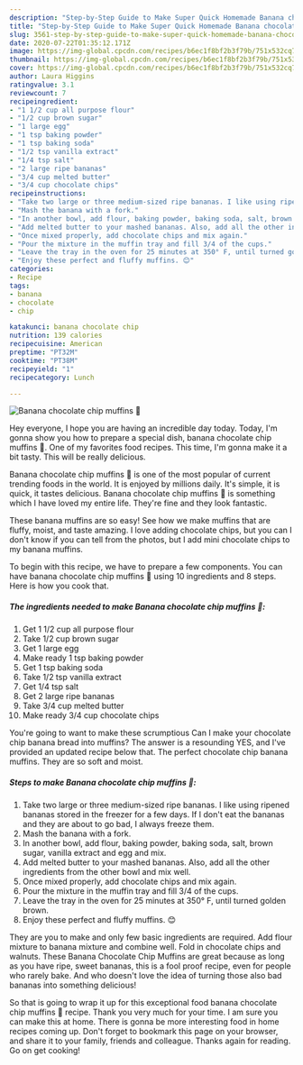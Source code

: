 ```yaml
---
description: "Step-by-Step Guide to Make Super Quick Homemade Banana chocolate chip muffins 🧁"
title: "Step-by-Step Guide to Make Super Quick Homemade Banana chocolate chip muffins 🧁"
slug: 3561-step-by-step-guide-to-make-super-quick-homemade-banana-chocolate-chip-muffins
date: 2020-07-22T01:35:12.171Z
image: https://img-global.cpcdn.com/recipes/b6ec1f8bf2b3f79b/751x532cq70/banana-chocolate-chip-muffins-🧁-recipe-main-photo.jpg
thumbnail: https://img-global.cpcdn.com/recipes/b6ec1f8bf2b3f79b/751x532cq70/banana-chocolate-chip-muffins-🧁-recipe-main-photo.jpg
cover: https://img-global.cpcdn.com/recipes/b6ec1f8bf2b3f79b/751x532cq70/banana-chocolate-chip-muffins-🧁-recipe-main-photo.jpg
author: Laura Higgins
ratingvalue: 3.1
reviewcount: 7
recipeingredient:
- "1 1/2 cup all purpose flour"
- "1/2 cup brown sugar"
- "1 large egg"
- "1 tsp baking powder"
- "1 tsp baking soda"
- "1/2 tsp vanilla extract"
- "1/4 tsp salt"
- "2 large ripe bananas"
- "3/4 cup melted butter"
- "3/4 cup chocolate chips"
recipeinstructions:
- "Take two large or three medium-sized ripe bananas. I like using ripened bananas stored in the freezer for a few days. If I don&#39;t eat the bananas and they are about to go bad, I always freeze them."
- "Mash the banana with a fork."
- "In another bowl, add flour, baking powder, baking soda, salt, brown sugar, vanilla extract and egg and mix."
- "Add melted butter to your mashed bananas. Also, add all the other ingredients from the other bowl and mix well."
- "Once mixed properly, add chocolate chips and mix again."
- "Pour the mixture in the muffin tray and fill 3/4 of the cups."
- "Leave the tray in the oven for 25 minutes at 350° F, until turned golden brown."
- "Enjoy these perfect and fluffy muffins. 😊"
categories:
- Recipe
tags:
- banana
- chocolate
- chip

katakunci: banana chocolate chip 
nutrition: 139 calories
recipecuisine: American
preptime: "PT32M"
cooktime: "PT38M"
recipeyield: "1"
recipecategory: Lunch

---
```



![Banana chocolate chip muffins 🧁](https://img-global.cpcdn.com/recipes/b6ec1f8bf2b3f79b/751x532cq70/banana-chocolate-chip-muffins-🧁-recipe-main-photo.jpg)

Hey everyone, I hope you are having an incredible day today. Today, I'm gonna show you how to prepare a special dish, banana chocolate chip muffins 🧁. One of my favorites food recipes. This time, I'm gonna make it a bit tasty. This will be really delicious.

Banana chocolate chip muffins 🧁 is one of the most popular of current trending foods in the world. It is enjoyed by millions daily. It's simple, it is quick, it tastes delicious. Banana chocolate chip muffins 🧁 is something which I have loved my entire life. They're fine and they look fantastic.

These banana muffins are so easy! See how we make muffins that are fluffy, moist, and taste amazing. I love adding chocolate chips, but you can I don&#39;t know if you can tell from the photos, but I add mini chocolate chips to my banana muffins.


To begin with this recipe, we have to prepare a few components. You can have banana chocolate chip muffins 🧁 using 10 ingredients and 8 steps. Here is how you cook that.

<!--inarticleads1-->

##### The ingredients needed to make Banana chocolate chip muffins 🧁:

1. Get 1 1/2 cup all purpose flour
1. Take 1/2 cup brown sugar
1. Get 1 large egg
1. Make ready 1 tsp baking powder
1. Get 1 tsp baking soda
1. Take 1/2 tsp vanilla extract
1. Get 1/4 tsp salt
1. Get 2 large ripe bananas
1. Take 3/4 cup melted butter
1. Make ready 3/4 cup chocolate chips


You&#39;re going to want to make these scrumptious Can I make your chocolate chip banana bread into muffins? The answer is a resounding YES, and I&#39;ve provided an updated recipe below that. The perfect chocolate chip banana muffins. They are so soft and moist. 

<!--inarticleads2-->

##### Steps to make Banana chocolate chip muffins 🧁:

1. Take two large or three medium-sized ripe bananas. I like using ripened bananas stored in the freezer for a few days. If I don&#39;t eat the bananas and they are about to go bad, I always freeze them.
1. Mash the banana with a fork.
1. In another bowl, add flour, baking powder, baking soda, salt, brown sugar, vanilla extract and egg and mix.
1. Add melted butter to your mashed bananas. Also, add all the other ingredients from the other bowl and mix well.
1. Once mixed properly, add chocolate chips and mix again.
1. Pour the mixture in the muffin tray and fill 3/4 of the cups.
1. Leave the tray in the oven for 25 minutes at 350° F, until turned golden brown.
1. Enjoy these perfect and fluffy muffins. 😊


They are you to make and only few basic ingredients are required. Add flour mixture to banana mixture and combine well. Fold in chocolate chips and walnuts. These Banana Chocolate Chip Muffins are great because as long as you have ripe, sweet bananas, this is a fool proof recipe, even for people who rarely bake. And who doesn&#39;t love the idea of turning those also bad bananas into something delicious! 

So that is going to wrap it up for this exceptional food banana chocolate chip muffins 🧁 recipe. Thank you very much for your time. I am sure you can make this at home. There is gonna be more interesting food in home recipes coming up. Don't forget to bookmark this page on your browser, and share it to your family, friends and colleague. Thanks again for reading. Go on get cooking!

